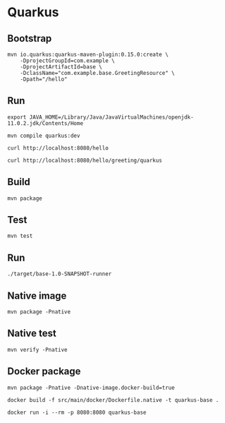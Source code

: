 # Quarkus

## Bootstrap

```
mvn io.quarkus:quarkus-maven-plugin:0.15.0:create \
    -DprojectGroupId=com.example \
    -DprojectArtifactId=base \
    -DclassName="com.example.base.GreetingResource" \
    -Dpath="/hello"
```

## Run

```export JAVA_HOME=/Library/Java/JavaVirtualMachines/openjdk-11.0.2.jdk/Contents/Home```

```mvn compile quarkus:dev```

```curl http://localhost:8080/hello```

```curl http://localhost:8080/hello/greeting/quarkus```

## Build

```mvn package```

## Test

```mvn test```

## Run

```./target/base-1.0-SNAPSHOT-runner```

## Native image

```mvn package -Pnative```

## Native test

```mvn verify -Pnative```

## Docker package

```mvn package -Pnative -Dnative-image.docker-build=true```

```docker build -f src/main/docker/Dockerfile.native -t quarkus-base .```

```docker run -i --rm -p 8080:8080 quarkus-base```
